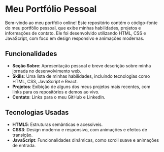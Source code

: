 # Meu Portfólio Pessoal

Bem-vindo ao meu portfólio online! Este repositório contém o código-fonte do meu portfólio pessoal, que exibe minhas habilidades, projetos e informações de contato. Ele foi desenvolvido utilizando HTML, CSS e JavaScript, com foco em design responsivo e animações modernas.

## Funcionalidades

- **Seção Sobre**: Apresentação pessoal e breve descrição sobre minha jornada no desenvolvimento web.
- **Skills**: Uma lista de minhas habilidades, incluindo tecnologias como HTML, CSS, JavaScript e React.
- **Projetos**: Exibição de alguns dos meus projetos mais recentes, com links para os repositórios e demos ao vivo.
- **Contato**: Links para o meu GitHub e LinkedIn.

## Tecnologias Usadas

- **HTML5**: Estruturas semânticas e acessíveis.
- **CSS3**: Design moderno e responsivo, com animações e efeitos de transição.
- **JavaScript**: Funcionalidades dinâmicas, como scroll suave e animações de entrada.